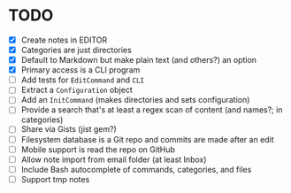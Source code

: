 TODO
====

* [x] Create notes in EDITOR
* [x] Categories are just directories
* [x] Default to Markdown but make plain text (and others?) an option
* [x] Primary access is a CLI program
* [ ] Add tests for `EditCommand` and `CLI`
* [ ] Extract a `Configuration` object
* [ ] Add an `InitCommand` (makes directories and sets configuration)
* [ ] Provide a search that's at least a regex scan of content (and names?; in categories)
* [ ] Share via Gists (jist gem?)
* [ ] Filesystem database is a Git repo and commits are made after an edit
* [ ] Mobile support is read the repo on GitHub
* [ ] Allow note import from email folder (at least Inbox)
* [ ] Include Bash autocomplete of commands, categories, and files
* [ ] Support tmp notes